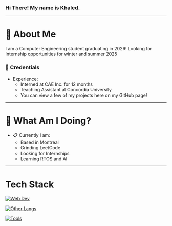 ### Hi There! My name is Khaled.
-----
# :postbox: About Me
I am a Computer Engineering student graduating in 2026! Looking for Internship opportunities for winter and summer 2025

### :briefcase: Credentials
- Experience:
  - Interned at CAE Inc. for 12 months
  - Teaching Assistant at Concordia University
  - You can view a few of my projects here on my GitHub page!
-----

# :round_pushpin: What Am I Doing?
- :clipboard: Currently I am:
  - Based in Montreal
  - Grinding LeetCode
  - Looking for Internships
  - Learning RTOS and AI
-----

# Tech Stack
[![Web Dev](https://skillicons.dev/icons?i=js,mongodb,react,nodejs)](https://skillicons.dev)

[![Other Langs](https://skillicons.dev/icons?i=cpp,c,java,python&theme=dark)](https://skillicons.dev)

[![Tools](https://skillicons.dev/icons?i=vscode,postman,github,eclipse&theme=dark)](https://skillicons.dev)
